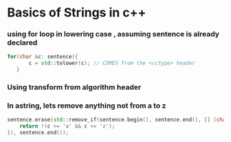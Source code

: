 # Basics of Strings in c++

 ### using for loop in lowering case , assuming sentence is already declared

 ```cpp
 for(char &c: sentence){
		c = std::tolower(c); // COMES from the <cctype> header
	}
```
### Using transform from algorithm header


### In astring, lets remove anything not from a to z

```cpp
sentence.erase(std::remove_if(sentence.begin(), sentence.end(), [] (char c){
	return !(c >= 'a' && c <= 'z');
}), sentence.end());
```